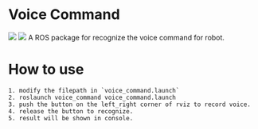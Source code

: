 # Voice Command
![](https://img.shields.io/badge/ROS-Kinetic-brightgreen.svg) ![](https://img.shields.io/badge/Qt-5.5.1-orange.svg) 
A ROS package for recognize the voice command for robot.

# How to use

```
1. modify the filepath in `voice_command.launch`
2. roslaunch voice_command voice_command.launch
3. push the button on the left_right corner of rviz to record voice.
4. release the button to recognize.
5. result will be shown in console.
```

